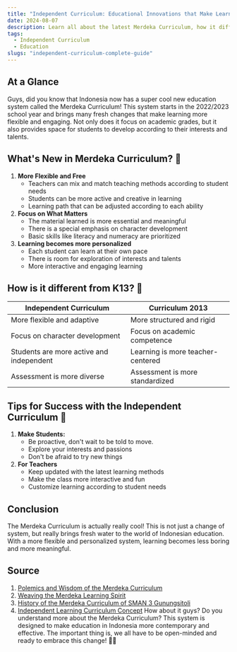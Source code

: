 ```yaml
---
title: "Independent Curriculum: Educational Innovations that Make Learning More Fun! 🎓"
date: 2024-08-07
description: Learn all about the latest Merdeka Curriculum, how it differs from K13, how to implement it, and the benefits for students & teachers. Complete update 2024!
tags:
  - Independent Curriculum
  - Education
slugs: "independent-curriculum-complete-guide"
---
```


## At a Glance

Guys, did you know that Indonesia now has a super cool new education system called the Merdeka Curriculum! This system starts in the 2022/2023 school year and brings many fresh changes that make learning more flexible and engaging. Not only does it focus on academic grades, but it also provides space for students to develop according to their interests and talents.

## What's New in Merdeka Curriculum? 🤔

1. **More Flexible and Free**
   - Teachers can mix and match teaching methods according to student needs
   - Students can be more active and creative in learning
   - Learning path that can be adjusted according to each ability
2. **Focus on What Matters**
   - The material learned is more essential and meaningful
   - There is a special emphasis on character development
   - Basic skills like literacy and numeracy are prioritized
3. **Learning becomes more personalized**
   - Each student can learn at their own pace
   - There is room for exploration of interests and talents
   - More interactive and engaging learning

## How is it different from K13? 👀

| Independent Curriculum                   | Curriculum 2013                   |
| ---------------------------------------- | --------------------------------- |
| More flexible and adaptive               | More structured and rigid         |
| Focus on character development           | Focus on academic competence      |
| Students are more active and independent | Learning is more teacher-centered |
| Assessment is more diverse               | Assessment is more standardized   |

## Tips for Success with the Independent Curriculum 💪

1. **Make Students:**
   - Be proactive, don't wait to be told to move.
   - Explore your interests and passions
   - Don't be afraid to try new things
2. **For Teachers**
   - Keep updated with the latest learning methods
   - Make the class more interactive and fun
   - Customize learning according to student needs

## Conclusion

The Merdeka Curriculum is actually really cool! This is not just a change of system, but really brings fresh water to the world of Indonesian education. With a more flexible and personalized system, learning becomes less boring and more meaningful.

## Source

1. [Polemics and Wisdom of the Merdeka Curriculum](https://kumparan.com/maulano-barontuko/polemik-dan-hikmah-kurikulum-merdeka-pada-mata-pelajaran-sejarah-1zU4FQLABF2)
2. [Weaving the Merdeka Learning Spirit](https://willyrenandya.com/weaving-the-merdeka-belajar-spirit-into-elt-classrooms/)
3. [History of the Merdeka Curriculum of SMAN 3 Gunungsitoli](https://www.sman3gusit.sch.id/akademik/kurikulum/sejarah-kurikulum-merdeka)
4. [Independent Learning Curriculum Concept](https://www.smkn1mirisragen.sch.id/read/380/konsep-kurikulum-merdeka-belajar)
   How about it guys? Do you understand more about the Merdeka Curriculum? This system is designed to make education in Indonesia more contemporary and effective. The important thing is, we all have to be open-minded and ready to embrace this change! 🚀✨
